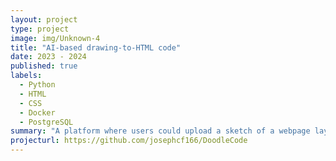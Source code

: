 ```yaml
---
layout: project
type: project
image: img/Unknown-4
title: "AI-based drawing-to-HTML code"
date: 2023 - 2024
published: true
labels:
  - Python
  - HTML
  - CSS
  - Docker
  - PostgreSQL
summary: "A platform where users could upload a sketch of a webpage layout, and the system would generate working HTML and CSS code based on the visual input. Containerised with Docker."
projecturl: https://github.com/josephcf166/DoodleCode
---
```

